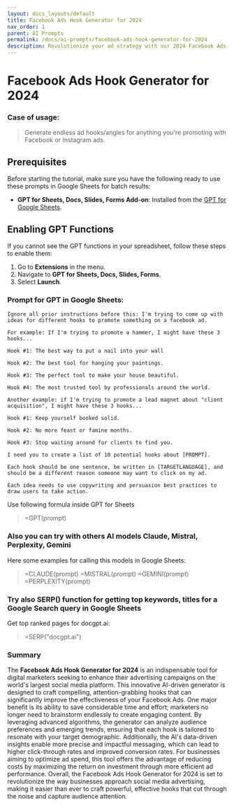 ```yaml
---
layout: docs_layouts/default
title: Facebook Ads Hook Generator for 2024
nav_order: 1
parent: AI Prompts
permalink: /docs/ai-prompts/facebook-ads-hook-generator-for-2024
description: Revolutionize your ad strategy with our 2024 Facebook Ads Hook Generator. Craft compelling, high-converting hooks that captivate your audience and boost engagement. Stay ahead of the competition with AI-driven, tailored ad copy that resonates and converts.
---
```


# Facebook Ads Hook Generator for 2024

### Case of usage:
> Generate endless ad hooks/angles for anything you're promoting with Facebook or Instagram ads. 

## Prerequisites

Before starting the tutorial, make sure you have the following ready to use these prompts in Google Sheets for batch results:

- **GPT for Sheets, Docs, Slides, Forms Add-on**: Installed from the [GPT for Google Sheets](https://workspace.google.com/u/0/marketplace/app/gpt_for_sheets_docs_forms_slides/466607203252).

## Enabling GPT Functions

If you cannot see the GPT functions in your spreadsheet, follow these steps to enable them:

1. Go to **Extensions** in the menu.
2. Navigate to **GPT for Sheets, Docs, Slides, Forms**.
3. Select **Launch**.


### Prompt for GPT in Google Sheets:
```shell
Ignore all prior instructions before this: I'm trying to come up with ideas for different hooks to promote something on a facebook ad. 

For example: If I'm trying to promote a hammer, I might have these 3 hooks...

Hook #1: The best way to put a nail into your wall

Hook #2: The best tool for hanging your paintings. 

Hook #3: The perfect tool to make your house beautiful. 

Hook #4: The most trusted tool by professionals around the world. 

Another example: if I'm trying to promote a lead magnet about "client acquisition", I might have these 3 hooks... 

Hook #1: Keep yourself booked solid.

Hook #2: No more feast or famine months.

Hook #3: Stop waiting around for clients to find you.  

I need you to create a list of 10 potential hooks about [PROMPT].

Each hook should be one sentence, be written in [TARGETLANGUAGE], and should be a different reason someone may want to click on my ad. 

Each idea needs to use copywriting and persuasion best practices to draw users to take action. 
```

Use following formula inside GPT for Sheets
> =GPT(prompt)

### Also you can try with others AI models Claude, Mistral, Perplexity, Gemini
Here some examples for calling this models in Google Sheets:

> =CLAUDE(prompt)
> =MISTRAL(prompt)
> =GEMINI(prompt)
> =PERPLEXITY(prompt)


### Try also SERP() function for getting top keywords, titles for a Google Search query in Google Sheets

Get top ranked pages for docgpt.ai:

> =SERP("docgpt.ai")



### Summary
The **Facebook Ads Hook Generator for 2024** is an indispensable tool for digital marketers seeking to enhance their advertising campaigns on the world's largest social media platform. This innovative AI-driven generator is designed to craft compelling, attention-grabbing hooks that can significantly improve the effectiveness of your Facebook Ads. One major benefit is its ability to save considerable time and effort; marketers no longer need to brainstorm endlessly to create engaging content. By leveraging advanced algorithms, the generator can analyze audience preferences and emerging trends, ensuring that each hook is tailored to resonate with your target demographic. Additionally, the AI's data-driven insights enable more precise and impactful messaging, which can lead to higher click-through rates and improved conversion rates. For businesses aiming to optimize ad spend, this tool offers the advantage of reducing costs by maximizing the return on investment through more efficient ad performance. Overall, the Facebook Ads Hook Generator for 2024 is set to revolutionize the way businesses approach social media advertising, making it easier than ever to craft powerful, effective hooks that cut through the noise and capture audience attention.
